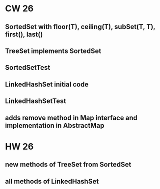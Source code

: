 # CW 26
## SortedSet with floor(T), ceiling(T), subSet(T, T), first(), last()
## TreeSet implements SortedSet
## SortedSetTest
## LinkedHashSet initial code
## LinkedHashSetTest
## adds remove method in Map interface and implementation in AbstractMap



# HW 26
## new methods of TreeSet from SortedSet
## all methods of LinkedHashSet

